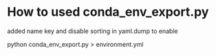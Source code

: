 # How to used  conda_env_export.py
added name key and disable sorting in yaml.dump to enable

python conda_env_export.py > environment.yml
